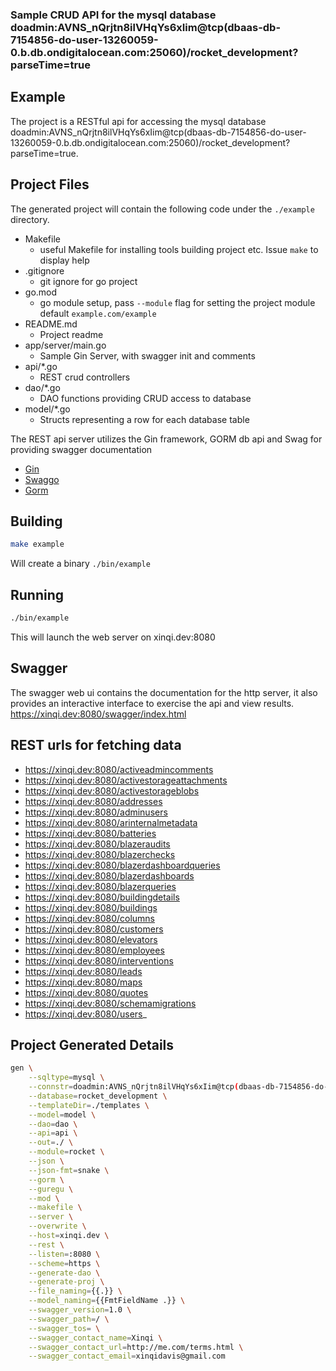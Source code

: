 [comment]: <> (This is a generated file please edit source in ./templates)
[comment]: <> (All modification will be lost, you have been warned)
[comment]: <> ()
### Sample CRUD API for the mysql database doadmin:AVNS_nQrjtn8ilVHqYs6xIim@tcp(dbaas-db-7154856-do-user-13260059-0.b.db.ondigitalocean.com:25060)/rocket_development?parseTime=true

## Example
The project is a RESTful api for accessing the mysql database doadmin:AVNS_nQrjtn8ilVHqYs6xIim@tcp(dbaas-db-7154856-do-user-13260059-0.b.db.ondigitalocean.com:25060)/rocket_development?parseTime=true.

## Project Files
The generated project will contain the following code under the `./example` directory.
* Makefile
  * useful Makefile for installing tools building project etc. Issue `make` to display help
* .gitignore
  * git ignore for go project
* go.mod
  * go module setup, pass `--module` flag for setting the project module default `example.com/example`
* README.md
  * Project readme
* app/server/main.go
  * Sample Gin Server, with swagger init and comments
* api/*.go
  * REST crud controllers
* dao/*.go
  * DAO functions providing CRUD access to database
* model/*.go
  * Structs representing a row for each database table

The REST api server utilizes the Gin framework, GORM db api and Swag for providing swagger documentation
* [Gin](https://github.com/gin-gonic/gin)
* [Swaggo](https://github.com/swaggo/swag)
* [Gorm](https://github.com/jinzhu/gorm)

## Building
```.bash
make example
```
Will create a binary `./bin/example`

## Running
```.bash
./bin/example
```
This will launch the web server on xinqi.dev:8080

## Swagger
The swagger web ui contains the documentation for the http server, it also provides an interactive interface to exercise the api and view results.
https://xinqi.dev:8080/swagger/index.html

## REST urls for fetching data


* https://xinqi.dev:8080/activeadmincomments
* https://xinqi.dev:8080/activestorageattachments
* https://xinqi.dev:8080/activestorageblobs
* https://xinqi.dev:8080/addresses
* https://xinqi.dev:8080/adminusers
* https://xinqi.dev:8080/arinternalmetadata
* https://xinqi.dev:8080/batteries
* https://xinqi.dev:8080/blazeraudits
* https://xinqi.dev:8080/blazerchecks
* https://xinqi.dev:8080/blazerdashboardqueries
* https://xinqi.dev:8080/blazerdashboards
* https://xinqi.dev:8080/blazerqueries
* https://xinqi.dev:8080/buildingdetails
* https://xinqi.dev:8080/buildings
* https://xinqi.dev:8080/columns
* https://xinqi.dev:8080/customers
* https://xinqi.dev:8080/elevators
* https://xinqi.dev:8080/employees
* https://xinqi.dev:8080/interventions
* https://xinqi.dev:8080/leads
* https://xinqi.dev:8080/maps
* https://xinqi.dev:8080/quotes
* https://xinqi.dev:8080/schemamigrations
* https://xinqi.dev:8080/users_

## Project Generated Details
```.bash
gen \
    --sqltype=mysql \
    --connstr=doadmin:AVNS_nQrjtn8ilVHqYs6xIim@tcp(dbaas-db-7154856-do-user-13260059-0.b.db.ondigitalocean.com:25060)/rocket_development?parseTime=true \
    --database=rocket_development \
    --templateDir=./templates \
    --model=model \
    --dao=dao \
    --api=api \
    --out=./ \
    --module=rocket \
    --json \
    --json-fmt=snake \
    --gorm \
    --guregu \
    --mod \
    --makefile \
    --server \
    --overwrite \
    --host=xinqi.dev \
    --rest \
    --listen=:8080 \
    --scheme=https \
    --generate-dao \
    --generate-proj \
    --file_naming={{.}} \
    --model_naming={{FmtFieldName .}} \
    --swagger_version=1.0 \
    --swagger_path=/ \
    --swagger_tos= \
    --swagger_contact_name=Xinqi \
    --swagger_contact_url=http://me.com/terms.html \
    --swagger_contact_email=xinqidavis@gmail.com
```











